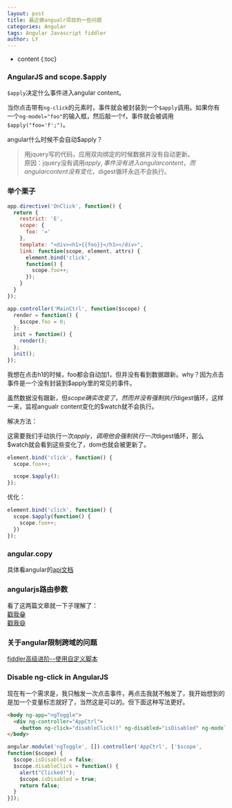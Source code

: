 ```yaml
---
layout: post
title: 最近做angualr项目的一些问题
categories: Angular
tags: Angular Javascript fiddler
author: LY
---
```


* content
{:toc}

### AngularJS and scope.$apply    

`$apply`决定什么事件进入angular content。  

当你点击带有`ng-click`的元素时，事件就会被封装到一个`$apply`调用。如果你有一个`ng-model="foo"`的输入框，然后敲一个f，事件就会被调用`$apply("foo='f';")`。  

angular什么时候不会自动$apply？  

> 用jquery写的代码，应用双向绑定的时候数据并没有自动更新。   
> 原因：jquery没有调用$apply,事件没有进入angular content，而angular content没有变化，$digest循环永远不会执行。 



### 举个栗子  
```js
app.directive('OnClick', function() {
  return {
    restrict: 'E',
    scope: {
      foo: '='
    },
    template: "<div><h1>{{foo}}</h1></div>",
    link: function(scope, element, attrs) {
      element.bind('click',
      function() {
        scope.foo++;
      });
    }
  }
});

app.controller('MainCtrl', function($scope) {
  render = function() {
    $scope.foo = 0;
  };
  init = function() {
    render();
  };
  init();
});
``` 

我想在点击h1的时候，foo都会自动加1，但并没有看到数据跟新。why？因为点击事件是一个没有封装到$apply里的常见的事件。  

虽然数据没有跟新，但$scope确实改变了，然而并没有强制执行$digest循环，这样一来，监视angualr content变化的$watch就不会执行。

解决方法：  

这需要我们手动执行一次$apply，调用他会强制执行一次$digest循环，那么$watch就会看到这些变化了，dom也就会被更新了。  

```javascript
element.bind('click', function() {
  scope.foo++;

  scope.$apply();
});
```  

优化：  

```javascript
element.bind('click', function() {
  scope.$apply(function() {
    scope.foo++;
  })
});
```  

### angular.copy  

具体看angular的[api文档](https://docs.angularjs.org/api/ng/function/angular.copy)  

### angularjs路由参数  

看了这两篇文章就一下子理解了：  
[戳我😁](//www.cnblogs.com/kavlez/p/4293261.html)  
[戳我😄](//www.zouyesheng.com/angular.html#toc36)  

### 关于angular限制跨域的问题
  
[fiddler高级进阶--使用自定义脚本](//www.html-js.com/article/The-frontend-tool-Fiddler-senior-advanced--using-a-custom-script-to-achieve-cross-domain-and-by-the-port-or-changing-directory-hosts)  

### Disable ng-click in AngularJS

现在有一个需求是，我只触发一次点击事件，再点击我就不触发了，我开始想到的是加一个变量标志就好了，当然这是可以的。但下面这种写法更好。 

```html
<body ng-app="ngToggle">
  <div ng-controller="AppCtrl">
    <button ng-click="disableClick()" ng-disabled="isDisabled" ng-model="isDisabled">Disable ng-click</button></div>
</body>
```

```javascript
angular.module('ngToggle', []).controller('AppCtrl', ['$scope',
function($scope) {
  $scope.isDisabled = false;
  $scope.disableClick = function() {
    alert("Clicked!");
    $scope.isDisabled = true;
    return false;
  }
}]);
```  

	


